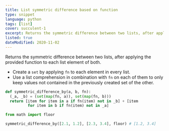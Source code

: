 ```yaml
---
title: List symmetric difference based on function
type: snippet
language: python
tags: [list]
cover: succulent-1
excerpt: Returns the symmetric difference between two lists, after applying the provided function to each list element of both.
listed: true
dateModified: 2020-11-02
---
```


Returns the symmetric difference between two lists, after applying the provided function to each list element of both.

- Create a `set` by applying `fn` to each element in every list.
- Use a list comprehension in combination with `fn` on each of them to only keep values not contained in the previously created set of the other.

```py
def symmetric_difference_by(a, b, fn):
  (_a, _b) = (set(map(fn, a)), set(map(fn, b)))
  return [item for item in a if fn(item) not in _b] + [item
          for item in b if fn(item) not in _a]

from math import floor

symmetric_difference_by([2.1, 1.2], [2.3, 3.4], floor) # [1.2, 3.4]
```

